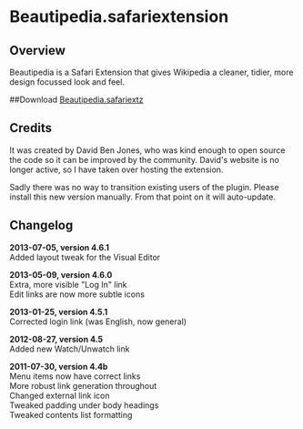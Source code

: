 Beautipedia.safariextension
===========================

## Overview

Beautipedia is a Safari Extension that gives Wikipedia a cleaner, tidier, more design focussed look and feel.

##Download
[Beautipedia.safariextz](http://www.gingerbeardman.com/safari/Beautipedia.safariextz)

## Credits

It was created by David Ben Jones, who was kind enough to open source the code so it can be improved by the community. David's website is no longer active, so I have taken over hosting the extension. 

Sadly there was no way to transition existing users of the plugin. Please install this new version manually. From that point on it will auto-update.

## Changelog

**2013-07-05, version 4.6.1**  
Added layout tweak for the Visual Editor  

**2013-05-09, version 4.6.0**  
Extra, more visible "Log In" link  
Edit links are now more subtle icons  

**2013-01-25, version 4.5.1**  
Corrected login link (was English, now general)  

**2012-08-27, version 4.5**  
Added new Watch/Unwatch link  

**2011-07-30, version 4.4b**  
Menu items now have correct links  
More robust link generation throughout  
Changed external link icon  
Tweaked padding under body headings  
Tweaked contents list formatting  
